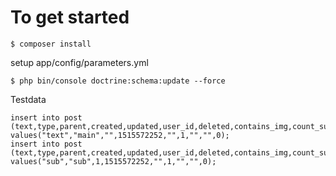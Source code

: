 # To get started
```
$ composer install
```

setup app/config/parameters.yml

```
$ php bin/console doctrine:schema:update --force
```

Testdata
```
insert into post (text,type,parent,created,updated,user_id,deleted,contains_img,count_sub_posts) values("text","main","",1515572252,"",1,"","",0);
insert into post (text,type,parent,created,updated,user_id,deleted,contains_img,count_sub_posts) values("sub","sub",1,1515572252,"",1,"","",0);
```
